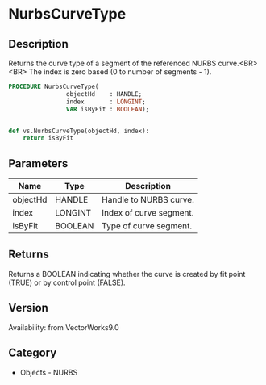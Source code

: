 # NurbsCurveType

## Description
Returns the curve type of a segment of the referenced NURBS curve.&lt;BR&gt;
&lt;BR&gt;
The index is zero based (0 to number of segments - 1).

```pascal
PROCEDURE NurbsCurveType(
				objectHd    : HANDLE;
				index       : LONGINT;
				VAR isByFit : BOOLEAN);
```

```python

def vs.NurbsCurveType(objectHd, index):
    return isByFit
```

## Parameters
|Name|Type|Description|
|---|---|---|
|objectHd|HANDLE|Handle to NURBS curve.|
|index|LONGINT|Index of curve segment.|
|isByFit|BOOLEAN|Type of curve segment.|

## Returns
Returns a BOOLEAN indicating whether the curve is created by fit point (TRUE) or by control point (FALSE).

## Version
Availability: from VectorWorks9.0
## Category
* Objects - NURBS


